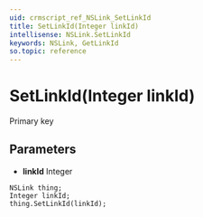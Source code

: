 ```yaml
---
uid: crmscript_ref_NSLink_SetLinkId
title: SetLinkId(Integer linkId)
intellisense: NSLink.SetLinkId
keywords: NSLink, GetLinkId
so.topic: reference
---
```


# SetLinkId(Integer linkId)

Primary key

## Parameters

* **linkId** Integer

```crmscript
NSLink thing;
Integer linkId;
thing.SetLinkId(linkId);
```

